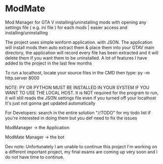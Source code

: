 # ModMate
Mod Manager for GTA V installing/uninstalling mods with opening any settings file ( e.g. ini file ) for each mods | easier access and installing/uninstalling


The project uses simple winform application. with JSON.
The application will install mods then auto extract them & place them into your GTAV main directory, the application will record every file has been extracted and it will delete them if you want them to be uninstalled. A lot of features I have added to the project in the last few months

To run a localhost, locate your source files in the CMD then type: py -m http.server 8000 

NOTE: PY OR PYTHON MUST BE INSTALLED IN YOUR SYSTEM IF YOU WANT TO USE THE LOCAL HOST.
It is NOT required for the program to run, it will still reads the JSON settings file even if you turned off your localhost It's just not gonna get updated automatically

For Developers: search in the entire solution "//TODO" for my todo list if you're interested in doing them but you def need to fix the issues 

ModManager -> the Application 

ModMate Manager -> the bot

Dev note: Unfortunately I am unable to continue this project I'm working on a different important project, my final exams are coming up very soon and I do not have time to continue.
